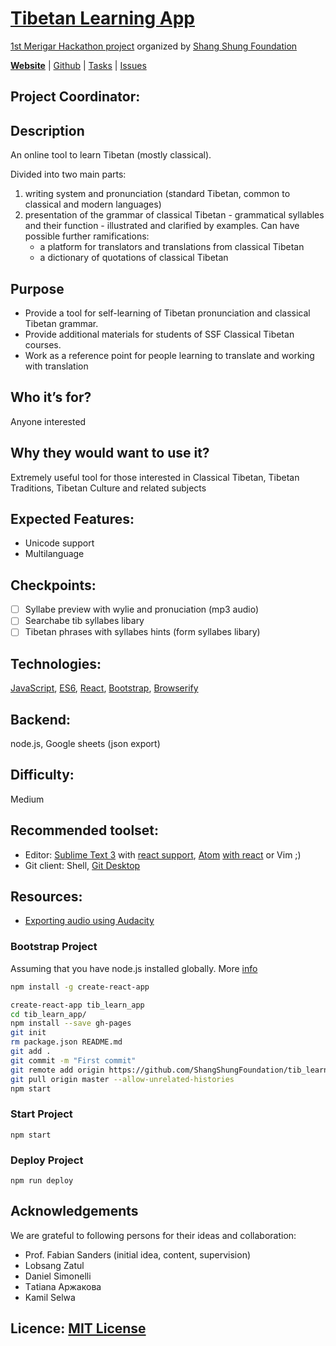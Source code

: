 # [Tibetan Learning App](https://shangshungfoundation.github.io/tib_learn_app/)
[1st Merigar Hackathon project](ShangShungFoundation/1st_merigar_hackathon) organized by [Shang Shung Foundation](shangshungfoundation.org)

**[Website](https://shangshungfoundation.github.io/tib_learn_app/)** | 
[Github](https://github.com/ShangShungFoundation/tib_learn_app/) | 
[Tasks](https://github.com/ShangShungFoundation/tib_learn_app/projects/1) | 
[Issues](https://github.com/ShangShungFoundation/tib_learn_app/issues)

## Project Coordinator: 

## Description
An online tool to learn Tibetan (mostly classical).

Divided into two main parts:

1. writing system and pronunciation (standard Tibetan, common to classical and modern languages)
2. presentation of the grammar of classical Tibetan - grammatical syllables and their function - illustrated and clarified by examples.
Can have possible further ramifications: 	
	- a platform for translators and translations from classical Tibetan
	- a dictionary of quotations of classical Tibetan

## Purpose
* Provide a tool for self-learning of Tibetan pronunciation and classical Tibetan grammar. 
* Provide additional materials for students of SSF Classical Tibetan courses.
* Work as a reference point for people learning to translate and working with translation

## Who it’s for? 
Anyone interested

## Why they would want to use it?
Extremely useful tool for those interested in Classical Tibetan, Tibetan Traditions, Tibetan Culture and related subjects

## Expected Features: 
- Unicode support
- Multilanguage

## Checkpoints: 
- [ ] Syllabe preview with wylie and pronuciation (mp3 audio)
- [ ] Searchabe tib syllabes libary
- [ ] Tibetan phrases with syllabes hints (form syllabes libary)

## Technologies: 

[JavaScript](https://developer.mozilla.org/en-US/docs/Learn/Getting_started_with_the_web/JavaScript_basics), [ES6](https://babeljs.io/learn-es2015/), [React](https://facebook.github.io/react/), [Bootstrap](http://getbootstrap.com/getting-started/), [Browserify](https://codeutopia.net/blog/2016/01/25/getting-started-with-npm-and-browserify-in-a-react-project/)

## Backend:
node.js, Google sheets (json export)

## Difficulty: 
Medium

## Recommended toolset:
   - Editor: [Sublime Text 3](https://www.sublimetext.com/3) with [react support](https://medium.com/@adrianli/setting-up-sublime-text-3-for-reactjs-3bf6baceb73a), [Atom](https://atom.io/) [with react](https://medium.com/productivity-freak/my-atom-editor-setup-for-js-react-9726cd69ad20) or Vim ;)
   - Git client: Shell, [Git Desktop](https://desktop.github.com/)

## Resources:
* [Exporting audio using Audacity](https://docs.google.com/a/shangshunginstitute.org/document/d/1Earmi3QY5TuGw-K94hTVOaITLj6RH5MA0Kz5wRMhIKA/edit?usp=sharing)

### Bootstrap Project
Assuming that you have node.js installed globally. More [info](https://github.com/facebookincubator/create-react-app)
```sh
npm install -g create-react-app

create-react-app tib_learn_app
cd tib_learn_app/
npm install --save gh-pages
git init
rm package.json README.md
git add .
git commit -m "First commit"
git remote add origin https://github.com/ShangShungFoundation/tib_learn_app.git
git pull origin master --allow-unrelated-histories
npm start
```

###  Start Project
`npm start`

###  Deploy Project
`npm run deploy`

## Acknowledgements
We are grateful to following persons for their ideas and collaboration:

* Prof. Fabian Sanders (initial idea, content, supervision)
* Lobsang Zatul
* Daniel Simonelli
* Тatiana Аржакова
* Kamil Selwa

## Licence: [MIT License](LICENSE)
